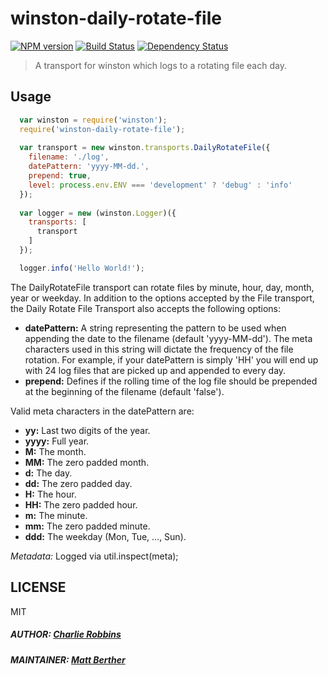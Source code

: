 # winston-daily-rotate-file

[![NPM version][npm-image]][npm-url] [![Build Status][travis-image]][travis-url] [![Dependency Status][daviddm-image]][daviddm-url]

> A transport for winston which logs to a rotating file each day.

## Usage

``` js
  var winston = require('winston');
  require('winston-daily-rotate-file');
  
  var transport = new winston.transports.DailyRotateFile({
    filename: './log',
    datePattern: 'yyyy-MM-dd.',
    prepend: true,
    level: process.env.ENV === 'development' ? 'debug' : 'info'
  });
  
  var logger = new (winston.Logger)({
    transports: [
      transport
    ]
  });

  logger.info('Hello World!');
```

The DailyRotateFile transport can rotate files by minute, hour, day, month, year or weekday. In addition to the options accepted by the File transport, the Daily Rotate File Transport also accepts the following options:

* __datePattern:__ A string representing the pattern to be used when appending the date to the filename (default 'yyyy-MM-dd'). The meta characters used in this string will dictate the frequency of the file rotation. For example, if your datePattern is simply 'HH' you will end up with 24 log files that are picked up and appended to every day.
* __prepend:__ Defines if the rolling time of the log file should be prepended at the beginning of the filename (default 'false').

Valid meta characters in the datePattern are:

* __yy:__ Last two digits of the year.
* __yyyy:__ Full year.
* __M:__ The month.
* __MM:__ The zero padded month.
* __d:__ The day.
* __dd:__ The zero padded day.
* __H:__ The hour.
* __HH:__ The zero padded hour.
* __m:__ The minute.
* __mm:__ The zero padded minute.
* __ddd:__ The weekday (Mon, Tue, ..., Sun).

*Metadata:* Logged via util.inspect(meta);

## LICENSE
MIT

##### AUTHOR: [Charlie Robbins](https://github.com/indexzero)
##### MAINTAINER: [Matt Berther](https://github.com/mattberther)

[npm-image]: https://badge.fury.io/js/winston-daily-rotate-file.svg
[npm-url]: https://npmjs.org/package/winston-daily-rotate-file
[travis-image]: https://travis-ci.org/winstonjs/winston-daily-rotate-file.svg?branch=master
[travis-url]: https://travis-ci.org/winstonjs/winston-daily-rotate-file
[daviddm-image]: https://david-dm.org/winstonjs/winston-daily-rotate-file.svg?theme=shields.io
[daviddm-url]: https://david-dm.org/winstonjs/winston-daily-rotate-file
